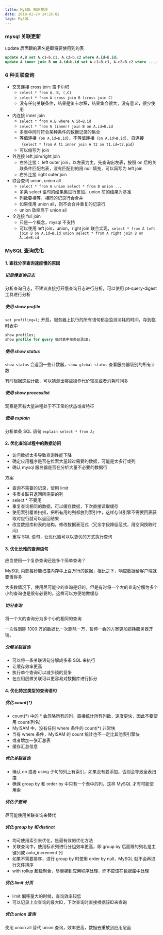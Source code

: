 ```yaml
---
title: MySQL 知识整理
date: 2018-02-24 14:26:02
tags: MySQL
---
```


### mysql 关联更新

update 后面跟的表名是即将要使用到的表

```sql
update A,B set A.c1=b.c1, A.c2=b.c2 where A.id=B.id;
update A inner join B on A.id=b.id set A.c1=B.c1, A.c2=B.c2 where ...;
```
<!-- more -->

### 6 种关联查询
- 交叉连接 cross join: 笛卡尔积
    - `select * from A, B, (,C)`
    - `select * from A cross join B (cross join C)`
    - 没有任何关联条件，结果是笛卡尔积，结果集会很大，没有意义，很少使用
- 内连接 inner join
    - `select * from A,B where A.id=B.id`
    - `select * from A (inner) join B on A.id=B.id`
    - 多表中同时符合某种条件的数据记录的集合
    - 等值连接（`on A.id=B.id`）、不等值连接（`on A.id>B.id`）、自连接（`select * from A t1 inner join A t2 on t1.id=t2.pid`）
    - 可以缩写为 join
- 外连接 left join/right join
    - 左外连接： left outer join，以左表为主，先查询出左表，按照 on 后的关联条件匹配右表，没有匹配到的用 null 填充，可以简写为 left join
    - 右外连接 right outer join
- 联合查询 union, union all
    - `select * from A union select * from B union ...`
    - 多条 select 语句的结果集进行累加，union 前的结果为基准
    - 列数要相等，相同的记录行会合并
    - 如果使用 union all，则不会合并重复的记录行
    - union 效率高于 union all
- 全连接 full join
    - 只是一个概念，mysql 不支持
    - 可以使用 left join，union，right join 联合实现，`select * from A left join B on A.id=B.id union select * from A right join B on A.id=B.id`


### MySQL 查询优化
#### 1. 查找分享查询速度慢的原因

##### 记录慢查询日志
分析查询日志，不建议直接打开慢查询日志进行分析，可以使用 pt-query-digest 工具进行分析

##### 使用 show profile
`set profiling=1;` 开启，服务器上执行的所有语句都会监测消耗的时间，存到临时表中

``` sql
show profiles;
show profile for query 临时表中单条记录ID;
```

##### 使用 show status
`show status` 会返回一些计数器，`show global status` 查看服务器级别的所有计数

有时根据这些计数，可以猜测出哪些操作代价较高或者消耗时间多

##### 使用 show processlist
观察是否有大量进程处于不正常的状态或者特征

##### 使用 explain
分析单条 SQL 语句
`explain select * from A;`

#### 2. 优化查询过程中的数据访问
- 访问数据太多导致查询性能下降
- 确定应用程序是否在检索大量超过需要的数据，可能是太多行或列
- 确认 mysql 服务器是否在分析大量不必要的数据行

方案
- 查询不需要的记录，使用 limit
- 多表关联只返回所需要的列
- select * 不要用
- 重复查询相同的数据，可以缓存数据，下次直接读取缓存
- 使用索引覆盖扫描，把所有用的列都放到索引中，这样存储引擎不需要回表获取对应行就可以返回结果
- 改变数据库和表的结构，修改数据表范式（冗余字段降低范式，用空间换取时间）
- 重写 SQL 语句，让优化器可以以更优的方式执行查询

#### 3. 优化长难的查询语句
应当使用一个复杂查询还是多个简单查询？

MySQL 内部每秒能扫描内存中上百万行的数据，相比之下，响应数据给客户端就要慢得多

大多数情况下，使用尽可能少的查询是好的，但是有时将一个大的查询分解为多个小的查询也是很有必要的，这样可以方便地做缓存

##### 切分查询
将一个大的查询分为多个小的相同的查询

一次性删除 1000 万的数据比一次删除一万，暂停一会的方案更加损耗服务器开销。

##### 分解关联查询
- 可以将一条关联语句分解成多条 SQL 来执行
- 让缓存效率更高
- 执行单个查询可以减少锁的竞争
- 在应用层做关联可以更容易对数据库进行拆分


#### 4. 优化特定类型的查询语句

##### 优化 count(*)
- count(*) 中的 * 会忽略所有的列，直接统计所有列数，速度更快，因此不要使用 count(列名)
- MyISAM 中，没有任何 where 条件的 count(*) 非常快
- 当有 where 条件，MyISAM 的 count 统计也不一定比其他表引擎快
- 或者增加一张汇总表
- 缓存汇总信息

##### 优化关联查询
- 确认 on 或者 using 子句的列上有索引，如果没有要添加，否则会导致全表扫描
- 确保 group by 和 order by 中只有一个表中的列，这样 MySQL 才有可能使用索

##### 优化子查询
尽可能使用关联查询来替代

##### 优化 group by 和 distinct
- 均可使用索引来优化，是最有效的优化方法
- 关联查询中，使用标识列进行分组效率更高，即 group by 后面跟的列名是主键列或 auto_increment 列
- 如果不需要排序，进行 group by 时使用 order by null，MySQL 就不会再进行文件排序
- with rollup 超级聚合，尽量挪到应用程序处理，而不应该在数据库中处理

##### 优化 limit 分页
- limit 偏移量大的时候，查询效率较低
- 可以记录上次查询的最大ID，下次查询时直接根据该ID来查询

##### 优化 union 查询
使用 union all 替代 union 查询，效率更高，数据去重放到应用层面
